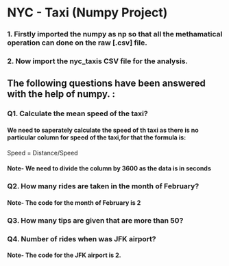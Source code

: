 # NYC - Taxi (Numpy Project)
### 1. Firstly imported the numpy as np so that all the methamatical operation can done on the raw [.csv] file.
### 2. Now import the nyc_taxis CSV file for the analysis.

## The following questions have been answered with the help of numpy. :

### Q1. Calculate the mean speed of the taxi?
#### We need to saperately calculate the speed of th taxi as there is no particular column for speed of the taxi,for that the formula is:
Speed = Distance/Speed

#### Note- We need to divide the column by 3600 as the data is in seconds

### Q2. How many rides are taken in the month of February?

#### Note- The code for the month of February is 2

### Q3. How many tips are given that are more than 50?
### Q4. Number of rides when was JFK airport?

#### Note- The code for the JFK airport is 2.
